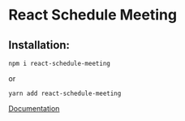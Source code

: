 # React Schedule Meeting

## Installation:

```
npm i react-schedule-meeting
```

or

```
yarn add react-schedule-meeting
```

[Documentation](https://react-schedule-meeting.netlify.app)